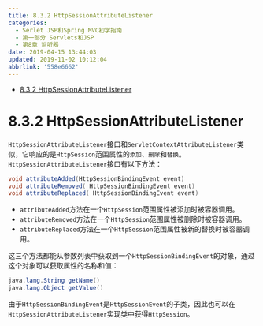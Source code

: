 ```yaml
---
title: 8.3.2 HttpSessionAttributeListener
categories: 
  - Serlet JSP和Spring MVC初学指南
  - 第一部分 Servlets和JSP
  - 第8章 监听器
date: 2019-04-15 13:44:03
updated: 2019-11-02 10:12:04
abbrlink: '558e6662'
---
```

<div id='my_toc'>

- [8.3.2 HttpSessionAttributeListener](/JavaReadingNotes/558e6662/#8-3-2-HttpSessionAttributeListener)

</div>
<!--more-->
<script>if (navigator.platform.toLowerCase() == 'win32'){document.getElementById('my_toc').style.display = 'none';}</script>

<!--end-->
# 8.3.2 HttpSessionAttributeListener #
`HttpSessionAttributeListener`接口和`ServletContextAttributeListener`类似，它响应的是`HttpSession`范围属性的`添加`、`删除`和`替换`。
`HttpSessionAttributeListener`接口有以下方法：
```java
void attributeAdded(HttpSessionBindingEvent event)
void attributeRemoved( HttpSessionBindingEvent event)
void attributeReplaced( HttpSessionBindingEvent event)
```
- `attributeAdded`方法在一个`HttpSession`范围属性被添加时被容器调用。
- `attributeRemoved`方法在一个`HttpSession`范围属性被删除时被容器调用。
- `attributeReplaced`方法在一个`HttpSession`范围属性被新的替换时被容器调用。

这三个方法都能从参数列表中获取到一个`HttpSessionBindingEvent`的对象，通过这个对象可以获取属性的名称和值：
```java
java.lang.String getName()
java.lang.Object getValue()
```
由于`HttpSessionBindingEvent`是`HttpSessionEvent`的子类，因此也可以在`HttpSessionAttributeListener`实现类中获得`HttpSession`。

